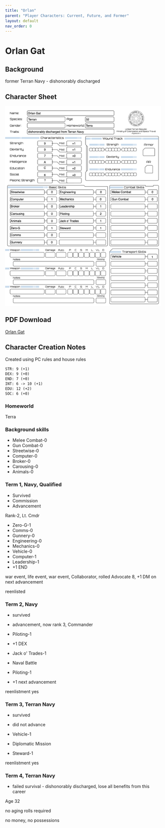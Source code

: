 ```yaml
---
title: "Orlan"
parent: "Player Characters: Current, Future, and Former"
layout: default
nav_order: 0
---
```


# Orlan Gat

## Background

former Terran Navy - dishonorably discharged

## Character Sheet

![](<orlan.png>)

## PDF Download

[Orlan Gat](<Orlan Gat (Em).pdf>)

## Character Creation Notes

Created using PC rules and house rules

```
STR: 9 (+1)
DEX: 9 (+0)
END: 7 (+0)
INT: 6 -> 10 (+1)
EDU: 12 (+2)
SOC: 6 (+0)
```

### Homeworld

Terra

### Background skills

* Melee Combat-0
* Gun Combat-0
* Streetwise-0
* Computer-0
* Broker-0
* Carousing-0
* Animals-0


### Term 1, Navy, Qualified

* Survived
* Commission
* Advancement

Rank-2, Lt. Cmdr

* Zero-G-1
* Comms-0
* Gunnery-0
* Engineering-0
* Mechanics-0
* Vehicle-0
* Computer-1
* Leadership-1
* +1 END

war event, life event, war event, Collaborator, rolled Advocate 8, +1 DM on next advancement

reenlisted

### Term 2, Navy

* survived
* advancement, now rank 3, Commander

* Piloting-1
* +1 DEX
* Jack o' Trades-1

* Naval Battle
* Piloting-1
* +1 next advancement

reenlistment yes

### Term 3, Terran Navy

* survived
* did not advance
* Vehicle-1

* Diplomatic Mission
* Steward-1

reenlistment yes

### Term 4, Terran Navy

* failed survival - dishonorably discharged, lose all benefits from this career

Age 32

no aging rolls required

no money, no possessions
